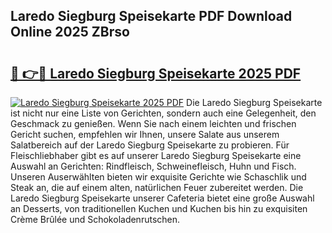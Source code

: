 ## Laredo Siegburg Speisekarte PDF Download Online 2025 ZBrso

# <h2><a href="http://gcb6jx9.nevu.top/?p=Laredo+Siegburg+Speisekarte">🔗 👉🔴 Laredo Siegburg Speisekarte 2025 PDF</a></h2>

[![Laredo Siegburg Speisekarte 2025 PDF](https://i.imgur.com/dBaPXMq.png)](http://gcb6jx9.nevu.top/?p=Laredo+Siegburg+Speisekarte)
Die Laredo Siegburg Speisekarte ist nicht nur eine Liste von Gerichten, sondern auch eine Gelegenheit, den Geschmack zu genießen. Wenn Sie nach einem leichten und frischen Gericht suchen, empfehlen wir Ihnen, unsere Salate aus unserem Salatbereich auf der Laredo Siegburg Speisekarte zu probieren. Für Fleischliebhaber gibt es auf unserer Laredo Siegburg Speisekarte eine Auswahl an Gerichten: Rindfleisch, Schweinefleisch, Huhn und Fisch. Unseren Auserwählten bieten wir exquisite Gerichte wie Schaschlik und Steak an, die auf einem alten, natürlichen Feuer zubereitet werden. Die Laredo Siegburg Speisekarte unserer Cafeteria bietet eine große Auswahl an Desserts, von traditionellen Kuchen und Kuchen bis hin zu exquisiten Crème Brûlée und Schokoladenrutschen.
